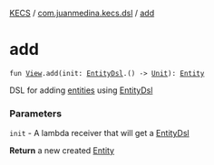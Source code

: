 [KECS](../index.md) / [com.juanmedina.kecs.dsl](index.md) / [add](./add.md)

# add

`fun `[`View`](../com.juanmedina.kecs.entity/-view/index.md)`.add(init: `[`EntityDsl`](-entity-dsl/index.md)`.() -> `[`Unit`](https://kotlinlang.org/api/latest/jvm/stdlib/kotlin/-unit/index.html)`): `[`Entity`](../com.juanmedina.kecs.entity/-entity/index.md)

DSL for adding [entities](../com.juanmedina.kecs.entity/-entity/index.md) using [EntityDsl](-entity-dsl/index.md)

### Parameters

`init` - A lambda receiver that will get a [EntityDsl](-entity-dsl/index.md)

**Return**
a new created [Entity](../com.juanmedina.kecs.entity/-entity/index.md)

